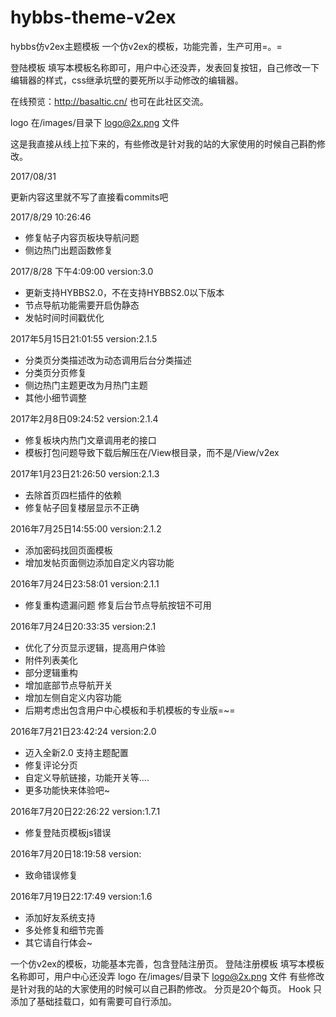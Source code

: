 # hybbs-theme-v2ex
hybbs仿v2ex主题模板
一个仿v2ex的模板，功能完善，生产可用=。=

登陆模板 填写本模板名称即可，用户中心还没弄，发表回复按钮，自己修改一下编辑器的样式，css继承坑壁的要死所以手动修改的编辑器。

在线预览：http://basaltic.cn/ 也可在此社区交流。

logo 在/images/目录下 logo@2x.png 文件

这是我直接从线上拉下来的，有些修改是针对我的站的大家使用的时候自己斟酌修改。

2017/08/31

更新内容这里就不写了直接看commits吧

2017/8/29 10:26:46

 - 修复帖子内容页板块导航问题
 - 侧边热门出题函数修复


2017/8/28 下午4:09:00      version:3.0

 - 更新支持HYBBS2.0，不在支持HYBBS2.0以下版本  
 - 节点导航功能需要开启伪静态 
 - 发帖时间时间戳优化

2017年5月15日21:01:55    version:2.1.5

 - 分类页分类描述改为动态调用后台分类描述 
 - 分类页分页修复 
 - 侧边热门主题更改为月热门主题 
 - 其他小细节调整

2017年2月8日09:24:52     version:2.1.4

 - 修复板块内热门文章调用老的接口 
 - 模板打包问题导致下载后解压在/View根目录，而不是/View/v2ex

 2017年1月23日21:26:50   version:2.1.3

 - 去除首页四栏插件的依赖 
 - 修复帖子回复楼层显示不正确

2016年7月25日14:55:00   version:2.1.2

 - 添加密码找回页面模板 
 - 增加发帖页面侧边添加自定义内容功能 

2016年7月24日23:58:01   version:2.1.1
  

 - 修复重构遗漏问题 修复后台节点导航按钮不可用

2016年7月24日20:33:35   version:2.1

 - 优化了分页显示逻辑，提高用户体验 
 - 附件列表美化 
 - 部分逻辑重构 
 - 增加底部节点导航开关 
 - 增加左侧自定义内容功能
 - 后期考虑出包含用户中心模板和手机模板的专业版=~=

2016年7月21日23:42:24   version:2.0

 - 迈入全新2.0 支持主题配置 
 - 修复评论分页 
 - 自定义导航链接，功能开关等.... 
 - 更多功能快来体验吧~

2016年7月20日22:26:22   version:1.7.1

 - 修复登陆页模板js错误

2016年7月20日18:19:58   version:

 - 致命错误修复

2016年7月19日22:17:49   version:1.6

 - 添加好友系统支持 
 - 多处修复和细节完善 
 - 其它请自行体会~

一个仿v2ex的模板，功能基本完善，包含登陆注册页。
登陆注册模板 填写本模板名称即可，用户中心还没弄
logo 在/images/目录下 logo@2x.png 文件
有些修改是针对我的站的大家使用的时候可以自己斟酌修改。
分页是20个每页。
Hook 只添加了基础挂载口，如有需要可自行添加。
